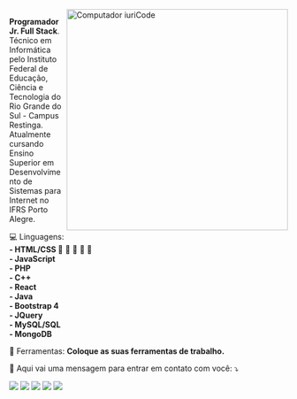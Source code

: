 <img src="https://raw.githubusercontent.com/MicaelliMedeiros/micaellimedeiros/master/image/computer-illustration.png" min-width="400px" max-width="400px" width="400px" align="right" alt="Computador iuriCode">

<p align="left"> 
   <strong>Programador Jr. Full Stack</strong>.<br>
   Técnico em Informática pelo Instituto Federal de Educação, Ciência e Tecnologia do Rio Grande do Sul - Campus Restinga. Atualmente cursando Ensino Superior em Desenvolvimento      de Sistemas para Internet no IFRS Porto Alegre.
</p>

<p align="left">
  &#128187 Linguagens: <br>
  <strong>- HTML/CSS </strong>&#128313 &#128312 &#128312 &#128312 &#128312<br>
   <strong>- JavaScript</strong><br>
   <strong>- PHP</strong><br>
   <strong>- C++</strong><br>
   <strong>- React</strong><br>
   <strong>- Java</strong><br>
   <strong>- Bootstrap 4</strong><br>
   <strong>- JQuery</strong><br>
   <strong>- MySQL/SQL</strong><br>
   <strong>- MongoDB</strong><br>
</p>

<p align="left">
  💼 Ferramentas: <strong>Coloque as suas ferramentas de trabalho.</strong>
</p>

<p align="left">
  💌 Aqui vai uma mensagem para entrar em contato com você: ⤵️
</p>

<p align="left">
  <a href="#" alt="Gmail">
  <img src="https://img.shields.io/badge/-Gmail-FF0000?style=flat-square&labelColor=FF0000&logo=gmail&logoColor=white&link=LINK-DO-SEU-EMAIL" /></a>

  <a href="#" alt="Linkedin">
  <img src="https://img.shields.io/badge/-Linkedin-0e76a8?style=flat-square&logo=Linkedin&logoColor=white&link=LINK-DO-SEU-LINKEDIN" /></a>

  <a href="#" alt="WhatsApp">
  <img src="https://img.shields.io/badge/-WhatsApp-25d366?style=flat-square&labelColor=25d366&logo=whatsapp&logoColor=white&link=API-DO-SEU-WHATSAPP"/></a>

  <a href="#" alt="Facebook">
  <img src="https://img.shields.io/badge/-Facebook-3b5998?style=flat-square&labelColor=3b5998&logo=facebook&logoColor=white&link=LINK-DO-SEU-FACEBOOK"/></a>

  <a href="#" alt="Instagram">
  <img src="https://img.shields.io/badge/-Instagram-DF0174?style=flat-square&labelColor=DF0174&logo=instagram&logoColor=white&link=LINK-DO-SEU-INSTAGRAM"/></a>
</p>  
